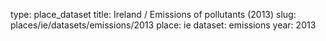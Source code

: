 type: place_dataset
title: Ireland / Emissions of pollutants (2013)
slug: places/ie/datasets/emissions/2013
place: ie
dataset: emissions
year: 2013
